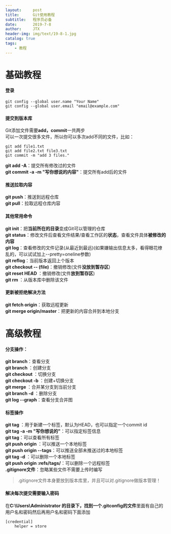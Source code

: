 ```yaml
---
layout:     post                    
title:      Git使用教程                     
subtitle:   程序员必备               
date:       2019-7-8               
author:     JTX                      
header-img: img/text/19-8-1.jpg   
catalog: true                        
tags:                                
    - 教程
---
```


# 基础教程

#### 登录
```git
git config --global user.name "Your Name"
git config --global user.email "email@example.com"
```

#### 提交到版本库
Git添加文件需要**add，commit**一共两步<br/>
可以一次提交很多文件，所以你可以多次add不同的文件，比如：
```git
git add file1.txt
git add file2.txt file3.txt
git commit -m "add 3 files."
```

**git add -A**：提交所有修改过的文件<br/>
**git commit -a -m "写你想说的内容"**：提交所有add后的文件

#### 推送拉取内容
**git push**：推送到远程仓库<br/>
**git pull**：拉取远程仓库内容

#### 其他常用命令

**git init**：把**当前所在的目录**变成Git可以管理的仓库<br/>
**git status**：修改文件后查看文件结果/查看工作区的**状态**，查看文件具体**被修改的内容**<br/>
**git log**：查看修改的文件记录(从最近到最远)(如果嫌输出信息太多，看得眼花缭乱的，可以试试加上--pretty=oneline参数)<br/>
**git reflog**：当前版本返回上个版本<br/>
**git checkout -- (file)**：撤销修改(文件**没放到暂存区**)<br/>
**git reset HEAD <file>**：撤销修改(文件**放到暂存区**)<br/>
**git rm <file>**：从版本库中删除该文件<br/>

#### 更新被拒绝解决方法
**git fetch origin**：获取远程更新<br/>
**git merge origin/master**：把更新的内容合并到本地分支

# 高级教程

#### 分支操作：

**git branch**：查看分支<br/>
**git branch <name>**：创建分支<br/>
**git checkout <name>**：切换分支<br/>
**git checkout -b <name>**：创建+切换分支<br/>
**git merge <name>**：合并某分支到当前分支<br/>
**git branch -d <name>**：删除分支<br/>
**git log --graph**：查看分支合并图

#### 标签操作
**git tag <tagname>**：用于新建一个标签，默认为HEAD，也可以指定一个commit id<br/>
**git tag -a<tagname> -m "写你想说的"**：可以指定标签信息<br/>
**git tag**：可以查看所有标签<br/>
**git push origin <tagname>**：可以推送一个本地标签<br/>
**git push origin --tags**：可以推送全部未推送过的本地标签<br/>
**git tag -d <tagname>**：可以删除一个本地标签<br/>
**git push origin :refs/tags/<tagname>**：可以删除一个远程标签<br/>
**.gitignore文件**：忽略某些文件不需要上传时编写
> .gitignore文件本身要放到版本库里，并且可以对.gitignore做版本管理！

#### 解决每次提交需要输入密码
在**C:\Users\Administrator 的目录下，找到一个.gitconfig的文件**里面有自己的用户名和密码然后再用户名和密码下面添加
```git
[credential]      
    helper = store 
```